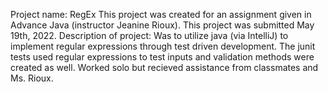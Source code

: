 Project name: RegEx
This project was created for an assignment given in Advance Java (instructor Jeanine Rioux). 
This project was submitted May 19th, 2022. 
Description of project: Was to utilize java (via IntelliJ) to implement regular expressions through test driven development. 
The junit tests used regular expressions to test inputs and validation methods were created as well.
Worked solo but recieved assistance from classmates and Ms. Rioux.
